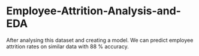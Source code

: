 # Employee-Attrition-Analysis-and-EDA

After analysing this dataset and creating a model. We can predict employee attrition rates on similar data with 88 % accuracy.
